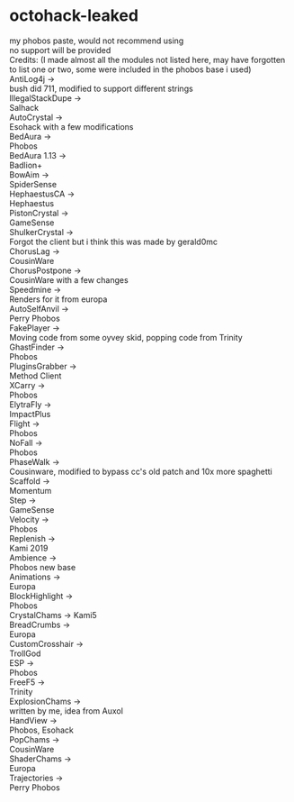 # octohack-leaked
my phobos paste, would not recommend using <br />
no support will be provided <br />
Credits: (I made almost all the modules not listed here, may have forgotten to list one or two, some were included in the phobos base i used) <br />
AntiLog4j -> <br />
bush did 711, modified to support different strings <br />
IllegalStackDupe -> <br />
Salhack <br />
AutoCrystal -> <br />
Esohack with a few modifications <br />
BedAura -> <br />
Phobos <br />
BedAura 1.13 -> <br />
Badlion+ <br />
BowAim -> <br />
SpiderSense <br />
HephaestusCA -> <br />
Hephaestus <br />
PistonCrystal -> <br />
GameSense <br />
ShulkerCrystal -> <br />
Forgot the client but i think this was made by gerald0mc <br />
ChorusLag -> <br />
CousinWare <br />
ChorusPostpone -> <br />
CousinWare with a few changes <br />
Speedmine -> <br />
Renders for it from europa <br />
AutoSelfAnvil -> <br />
Perry Phobos <br />
FakePlayer -> <br />
Moving code from some oyvey skid, popping code from Trinity <br />
GhastFinder -> <br />
Phobos <br />
PluginsGrabber -> <br />
Method Client <br />
XCarry -> <br />
Phobos <br />
ElytraFly -> <br />
ImpactPlus <br />
Flight -> <br />
Phobos <br />
NoFall -> <br />
Phobos <br />
PhaseWalk -> <br />
Cousinware, modified to bypass cc's old patch and 10x more spaghetti <br />
Scaffold -> <br />
Momentum <br />
Step -> <br />
GameSense <br />
Velocity -> <br />
Phobos <br />
Replenish -> <br />
Kami 2019 <br />
Ambience -> <br />
Phobos new base <br />
Animations -> <br />
Europa <br />
BlockHighlight -> <br />
Phobos <br />
CrystalChams ->
Kami5 <br />
BreadCrumbs -> <br />
Europa <br />
CustomCrosshair -> <br />
TrollGod <br />
ESP -> <br />
Phobos <br />
FreeF5 -> <br />
Trinity <br />
ExplosionChams -> <br />
written by me, idea from Auxol <br />
HandView -> <br />
Phobos, Esohack <br />
PopChams -> <br />
CousinWare <br />
ShaderChams -> <br />
Europa <br />
Trajectories -> <br />
Perry Phobos <br />
